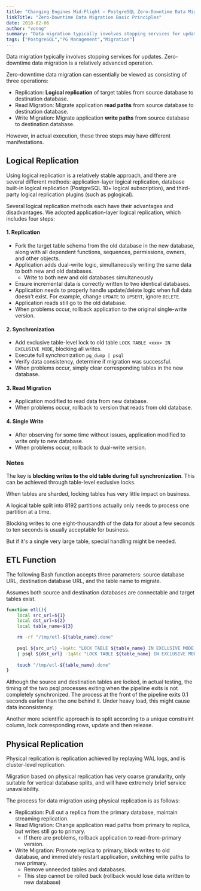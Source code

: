 ```yaml
---
title: "Changing Engines Mid-Flight — PostgreSQL Zero-Downtime Data Migration"
linkTitle: "Zero-Downtime Data Migration Basic Principles"
date: 2018-02-06
author: "vonng"
summary: "Data migration typically involves stopping services for updates. Zero-downtime data migration is a relatively advanced operation."
tags: ["PostgreSQL","PG Management","Migration"]
---
```


Data migration typically involves stopping services for updates. Zero-downtime data migration is a relatively advanced operation.

Zero-downtime data migration can essentially be viewed as consisting of three operations:

* Replication: **Logical replication** of target tables from source database to destination database.
* Read Migration: Migrate application **read paths** from source database to destination database.
* Write Migration: Migrate application **write paths** from source database to destination database.

However, in actual execution, these three steps may have different manifestations.

## Logical Replication

Using logical replication is a relatively stable approach, and there are several different methods: application-layer logical replication, database built-in logical replication (PostgreSQL 10+ logical subscription), and third-party logical replication plugins (such as pglogical).

Several logical replication methods each have their advantages and disadvantages. We adopted application-layer logical replication, which includes four steps:

#### 1. Replication

- Fork the target table schema from the old database in the new database, along with all dependent functions, sequences, permissions, owners, and other objects.
- Application adds dual-write logic, simultaneously writing the same data to both new and old databases.
  - Write to both new and old databases simultaneously
- Ensure incremental data is correctly written to two identical databases.
- Application needs to properly handle update/delete logic when full data doesn't exist. For example, change `UPDATE` to `UPSERT`, ignore `DELETE`.
- Application reads still go to the old database.
- When problems occur, rollback application to the original single-write version.

#### 2. Synchronization

- Add exclusive table-level lock to old table `LOCK TABLE <xxx> IN EXCLUSIVE MODE`, blocking all writes.
- Execute full synchronization `pg_dump | psql`
- Verify data consistency, determine if migration was successful.
- When problems occur, simply clear corresponding tables in the new database.

#### 3. Read Migration
- Application modified to read data from new database.
- When problems occur, rollback to version that reads from old database.

#### 4. Single Write
- After observing for some time without issues, application modified to write only to new database.
- When problems occur, rollback to dual-write version.

### Notes

The key is **blocking writes to the old table during full synchronization**. This can be achieved through table-level exclusive locks.

When tables are sharded, locking tables has very little impact on business.

A logical table split into 8192 partitions actually only needs to process one partition at a time.

Blocking writes to one eight-thousandth of the data for about a few seconds to ten seconds is usually acceptable for business.

But if it's a single very large table, special handling might be needed.

## ETL Function

The following Bash function accepts three parameters: source database URL, destination database URL, and the table name to migrate.

Assumes both source and destination databases are connectable and target tables exist.

```bash
function etl(){
    local src_url=${1}
    local dst_url=${2}
    local table_name=${3}

    rm -rf "/tmp/etl-${table_name}.done"
    
    psql ${src_url} -1qAtc "LOCK TABLE ${table_name} IN EXCLUSIVE MODE;COPY ${table_name} TO STDOUT;" \
    | psql ${dst_url} -1qAtc "LOCK TABLE ${table_name} IN EXCLUSIVE MODE; TRUNCATE ${table_name}; COPY ${table_name} FROM STDIN;"
    
    touch "/tmp/etl-${table_name}.done"
}
```

Although the source and destination tables are locked, in actual testing, the timing of the two psql processes exiting when the pipeline exits is not completely synchronized. The process at the front of the pipeline exits 0.1 seconds earlier than the one behind it. Under heavy load, this might cause data inconsistency.

Another more scientific approach is to split according to a unique constraint column, lock corresponding rows, update and then release.

## Physical Replication

Physical replication is replication achieved by replaying WAL logs, and is cluster-level replication.

Migration based on physical replication has very coarse granularity, only suitable for vertical database splits, and will have extremely brief service unavailability.

The process for data migration using physical replication is as follows:

- Replication: Pull out a replica from the primary database, maintain streaming replication.
- Read Migration: Change application read paths from primary to replica, but writes still go to primary.
  - If there are problems, rollback application to read-from-primary version.
- Write Migration: Promote replica to primary, block writes to old database, and immediately restart application, switching write paths to new primary.
  - Remove unneeded tables and databases.
  - This step cannot be rolled back (rollback would lose data written to new database)